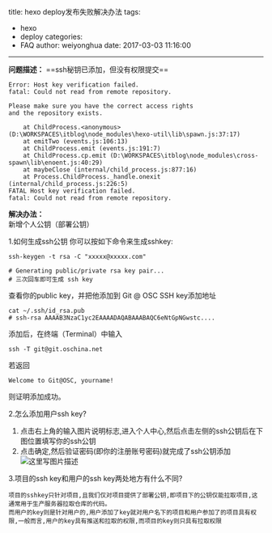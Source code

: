 title: hexo deploy发布失败解决办法
tags:
  - hexo
  - deploy
categories:
  - FAQ
author: weiyonghua
date: 2017-03-03 11:16:00
---
**问题描述：**
==ssh秘钥已添加，但没有权限提交==
```
Error: Host key verification failed.
fatal: Could not read from remote repository.

Please make sure you have the correct access rights
and the repository exists.

    at ChildProcess.<anonymous> (D:\WORKSPACES\itblog\node_modules\hexo-util\lib\spawn.js:37:17)
    at emitTwo (events.js:106:13)
    at ChildProcess.emit (events.js:191:7)
    at ChildProcess.cp.emit (D:\WORKSPACES\itblog\node_modules\cross-spawn\lib\enoent.js:40:29)
    at maybeClose (internal/child_process.js:877:16)
    at Process.ChildProcess._handle.onexit (internal/child_process.js:226:5)
FATAL Host key verification failed.
fatal: Could not read from remote repository.

```
**解决办法：**		
新增个人公钥（部署公钥）

1.如何生成ssh公钥
你可以按如下命令来生成sshkey: 	
```
ssh-keygen -t rsa -C "xxxxx@xxxxx.com"  

# Generating public/private rsa key pair...
# 三次回车即可生成 ssh key
```

查看你的public key，并把他添加到 Git @ OSC SSH key添加地址
```
cat ~/.ssh/id_rsa.pub
# ssh-rsa AAAAB3NzaC1yc2EAAAADAQABAAABAQC6eNtGpNGwstc....
```
添加后，在终端（Terminal）中输入
```
ssh -T git@git.oschina.net
```
若返回
```
Welcome to Git@OSC, yourname!
```
则证明添加成功。		

2.怎么添加用户ssh key?

 1. 点击右上角的输入图片说明标志,进入个人中心,然后点击左侧的ssh公钥后在下图位置填写你的ssh公钥
 2. 点击确定,然后验证密码(即你的注册账号密码)就完成了ssh公钥添加
![这里写图片描述](https://static.oschina.net/uploads/img/201610/18115822_miTO.png)


3.项目的ssh key和用户的ssh key两处地方有什么不同?

```
项目的sshkey只针对项目,且我们仅对项目提供了部署公钥,即项目下的公钥仅能拉取项目,这通常用于生产服务器拉取仓库的代码。
而用户的key则是针对用户的,用户添加了key就对用户名下的项目和用户参加了的项目具有权限,一般而言,用户的key具有推送和拉取的权限,而项目的key则只具有拉取权限
```